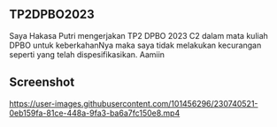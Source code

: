 ## TP2DPBO2023

Saya Hakasa Putri mengerjakan TP2 DPBO 2023 C2 dalam mata kuliah DPBO untuk keberkahanNya maka saya tidak melakukan kecurangan seperti yang telah dispesifikasikan. Aamiin

## Screenshot


https://user-images.githubusercontent.com/101456296/230740521-0eb159fa-81ce-448a-9fa3-ba6a7fc150e8.mp4

